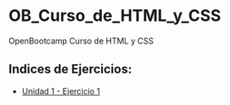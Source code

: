 # OB_Curso_de_HTML_y_CSS
OpenBootcamp Curso de HTML y CSS
## Indices de Ejercicios:
- [Unidad 1 - Ejercicio 1](unidad_01)
